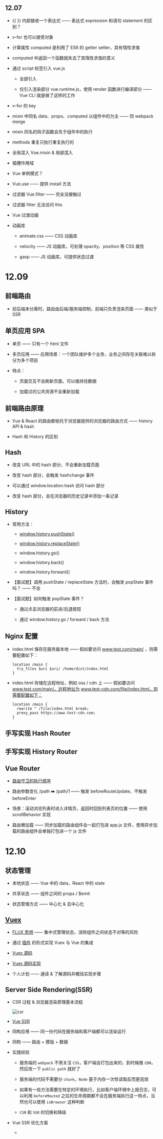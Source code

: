 ## 12.07

- {{ }} 内部接收一个表达式 —— 表达式 expression 和语句 statement 的区别？

- v-for 也可以接受对象

- 计算属性 computed 是利用了 ES6 的 getter setter，具有惰性求值

- computed 中返回一个函数就失去了其惰性求值的意义

- 通过 script 标签引入 vue.js

  - 全部引入

  - 仅引入渲染部分 vue.runtime.js，使用 render 函数进行编译部分 —— Vue CLI 就是做了这样的工作

- v-for 的 key

- mixin 中同名 data、props、computed 以组件中的为主 —— 同 webpack merge

- mixin 同名的钩子函数会先于组件中的执行

- methods 重复只执行重复执行的

- 全局混入 Vue.mixin & 局部混入

- 插槽作用域

- Vue 单例模式？

- Vue.use —— 提供 install 方法

- 过滤器 Vue.filter —— 完全没接触过

- 过滤器 filter 无法访问 this

- Vue 过渡动画

- 动画库

  - animate.css —— CSS 动画库

  - velocity —— JS 动画库，可处理 opacity、position 等 CSS 属性

  - gasp —— JS 动画库，可提供状态过渡

# 12.09

## 前端路由

- 前后端未分离时，路由由后端/服务端控制，前端只负责渲染页面 —— 类似于 SSR

## 单页应用 SPA

- 单页 —— 只有一个 html 文件

- 多页应用 —— 应用场景：一个团队维护多个业务，业务之间存在关联难以拆分为多个项目

- 特点：

  - 页面交互不会刷新页面，可以维持住数据

  - 加载过的公共资源不会重新加载

## 前端路由原理

- Vue & React 的路由都依托于浏览器提供的浏览器的路由方式 —— history API & hash

- Hash 和 History 的区别

## Hash

- 改变 URL 中的 hash 部分，不会重新加载页面

- 改变 hash 部分，会触发 hashchange 事件

- 可以通过 window.location.hash 访问 hash 部分

- 改变 hash 部分，会在浏览器的历史记录中添加一条记录

## History

- 常用方法：

  - [window.history.pushState()](https://developer.mozilla.org/zh-CN/docs/Web/API/History/pushState)

  - [window.history.replaceState()](https://developer.mozilla.org/zh-CN/docs/Web/API/History/replaceState)

  - window.history.go()

  - window.history.back()

  - window.history.forward()

- 【面试题】调用 pushState / replaceState 方法时，会触发 popState 事件吗？ —— 不会

- 【面试题】如何触发 popState 事件？

  - 通过点击浏览器的前进/后退按钮

  - 通过 window.history.go / forward / back 方法

## Nginx 配置

- index.html 保存在服务器本地 —— 假如要访问 www.test.com/main/ ，则需要配置如下：

  ```nginx
  location /main {
  	try_files $uri $uri/ /home/dist/index.html
  }
  ```

- index.html 存储在远程地址，例如 oss / cdn 上 —— 假如要访问 www.test.com/main/，远程地址为 www.test-cdn.com/file/index.html，则需要配置如下：

  ```nginx
  location /main {
  	rewrite ^ /file/index.html break;
  	prexy_pass https://www.test-cdn.com;
  }
  ```

## 手写实现 Hash Router

## 手写实现 History Router

## Vue Router

- [路由守卫的执行顺序](https://router.vuejs.org/zh/guide/advanced/navigation-guards.html#%E5%AE%8C%E6%95%B4%E7%9A%84%E5%AF%BC%E8%88%AA%E8%A7%A3%E6%9E%90%E6%B5%81%E7%A8%8B)

- 路由参数变化 /path ➡️ /path/1 —— 触发 beforeRouteUpdate，不触发 beforeEnter

- 场景：滚动浏览列表时进入详情页，返回时回到列表页的位置 —— 使用 scrollBehavior 实现

- 路由懒加载 —— 同步加载的路由组件会一起打包进 app.js 文件，使用异步加载的路由组件会单独打包进一个 js 文件

# 12.10

## 状态管理

- 本地状态 —— Vue 中的 data，React 中的 state

- 共享状态 —— 组件之间的 props / $emit

- 状态管理方式 —— 中心化 & 去中心化

## [Vuex](https://vuex.vuejs.org/zh/)

- [FLUX 思想](https://juejin.cn/post/7323271686034587658) —— 集中式管理状态，消除组件之间状态不对等的风险

- 通过 [插件](https://cn.vuejs.org/guide/reusability/plugins) 的形式实现 Vuex 与 Vue 的集成

- [Vuex 源码](https://github.com/vuejs/vuex/tree/dev/src)

- [Vuex 源码实现](https://juejin.cn/post/6844904001192853511#heading-12)

- 个人计划 —— 通读 & 了解源码并概括实现步骤

## Server Side Rendering(SSR)

- CSR 过程 & 浏览器渲染原理基本流程

  ![csr](https://raw.githubusercontent.com/yacan8/blog/master/images/%E6%9C%8D%E5%8A%A1%E7%AB%AF%E6%B8%B2%E6%9F%93%E5%8E%9F%E7%90%86/image-20200730191954015.png)

- [Vue SSR](https://cn.vuejs.org/guide/scaling-up/ssr)

- 同构应用 —— 同一份代码在服务端和客户端都可以渲染运行

- 同构 —— 路由 + 模版 + 数据

- 实践经验

  - 服务端的 `webpack` 不用关注 `CSS`，客户端会打包出来的，到时候推 `CDN`，然后改一下 `public path` 就好了

  - 服务端的代码不需要分 `chunk`，`Node` 基于内存一次性读取反而更高效

  - 如果有一些方法需要在特定的环境执行，比如客户端环境中上报日志，可以利用 `beforeMouted` 之后的生命周期都不会在服务端执行这一特点，当然也可以使用 `isBrowser` 这种判断

  - `CSR` 和 `SSR` 的切换和降级


- Vue SSR 优化方案

  - 